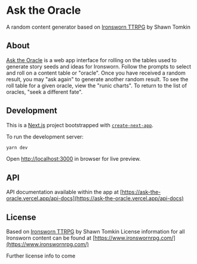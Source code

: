 # Ask the Oracle

A random content generator based on [Ironsworn TTRPG](https://www.ironswornrpg.com/) by Shawn Tomkin


## About

[Ask the Oracle](https://ask-the-oracle.vercel.app/) is a web app interface for rolling on the tables used to generate story seeds and ideas for Ironsworn. Follow the prompts to select and roll on a content table or "oracle". Once you have received a random result, you may "ask again" to generate another random result. To see the roll table for a given oracle, view the "runic charts". To return to the list of oracles, "seek a different fate".


## Development

This is a [Next.js](https://nextjs.org/) project bootstrapped with [`create-next-app`](https://github.com/vercel/next.js/tree/canary/packages/create-next-app).

To run the development server:

```bash
yarn dev
```

Open [http://localhost:3000](http://localhost:3000) in browser for live preview.


## API

API documentation available within the app at [https://ask-the-oracle.vercel.app/api-docs](https://ask-the-oracle.vercel.app/api-docs)


## License


Based on [Ironsworn TTRPG](https://www.ironswornrpg.com/) by Shawn Tomkin
License information for all Ironsworn content can be found at [https://www.ironswornrpg.com/](https://www.ironswornrpg.com/)

Further license info to come